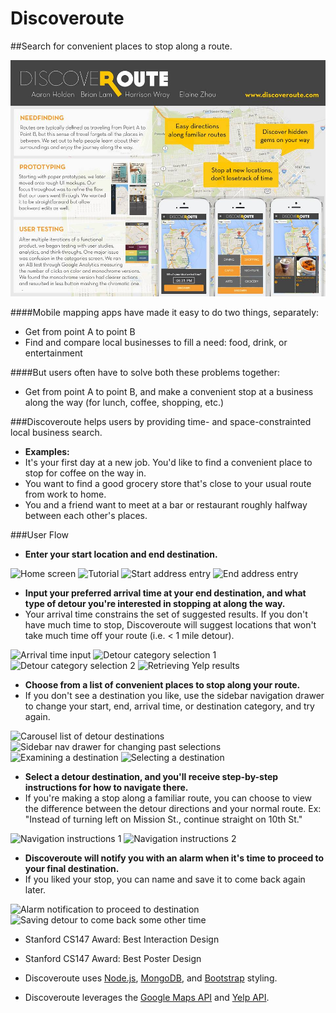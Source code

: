 Discoveroute
============

##Search for convenient places to stop along a route. 

![CS147 Poster](/public/images/final_poster.jpg)

####Mobile mapping apps have made it easy to do two things, separately: 

* Get from point A to point B
* Find and compare local businesses to fill a need: food, drink, or entertainment

####But users often have to solve both these problems together: 

* Get from point A to point B, and make a convenient stop at a business along the way (for lunch, coffee, shopping, etc.) 

###Discoveroute helps users by providing time- and space-constrainted local business search. 

* **Examples:** 
 * It's your first day at a new job. You'd like to find a convenient place to stop for coffee on the way in. 
 * You want to find a good grocery store that's close to your usual route from work to home. 
 * You and a friend want to meet at a bar or restaurant roughly halfway between each other's places. 

###User Flow

* **Enter your start location and end destination.** 

![Home screen](http://i102.photobucket.com/albums/m93/hwray/pic2s_zps15164cb2.png)
![Tutorial](http://i102.photobucket.com/albums/m93/hwray/pic1s_zpsd994f843.png)
![Start address entry](http://i102.photobucket.com/albums/m93/hwray/pic3_zps1e85f9fd.png)
![End address entry](http://i102.photobucket.com/albums/m93/hwray/pic4s_zps694710f7.png)

* **Input your preferred arrival time at your end destination, and what type of detour you're interested in stopping at along the way.**
 * Your arrival time constrains the set of suggested results. If you don't have much time to stop, Discoveroute will suggest locations that won't take much time off your route (i.e. < 1 mile detour). 

![Arrival time input](http://i102.photobucket.com/albums/m93/hwray/pic5s_zpsbae3438f.png)
![Detour category selection 1](http://i102.photobucket.com/albums/m93/hwray/pic6s_zps883c8fbc.png)
![Detour category selection 2](http://i102.photobucket.com/albums/m93/hwray/pic7s_zpsa6c054c6.png)
![Retrieving Yelp results](http://i102.photobucket.com/albums/m93/hwray/pic8_zps48f3bc63.png)

* **Choose from a list of convenient places to stop along your route.** 
 * If you don't see a destination you like, use the sidebar navigation drawer to change your start, end, arrival time, or destination category, and try again. 

![Carousel list of detour destinations](http://i102.photobucket.com/albums/m93/hwray/pic9s_zps61993822.png)
![Sidebar nav drawer for changing past selections](http://i102.photobucket.com/albums/m93/hwray/pic17s_zpsde132188.png)
![Examining a destination](http://i102.photobucket.com/albums/m93/hwray/pic10s_zpsdc3283fe.png)
![Selecting a destination](http://i102.photobucket.com/albums/m93/hwray/pic11s_zps79e7ba0e.png)

* **Select a detour destination, and you'll receive step-by-step instructions for how to navigate there.** 
 * If you're making a stop along a familiar route, you can choose to view the difference between the detour directions and your normal route. Ex: "Instead of turning left on Mission St., continue straight on 10th St." 

![Navigation instructions 1](http://i102.photobucket.com/albums/m93/hwray/pic12s_zpsf7696bac.png)
![Navigation instructions 2](http://i102.photobucket.com/albums/m93/hwray/pic13s_zps767162b1.png)

* **Discoveroute will notify you with an alarm when it's time to proceed to your final destination.** 
 * If you liked your stop, you can name and save it to come back again later. 

![Alarm notification to proceed to destination](http://i102.photobucket.com/albums/m93/hwray/pic15s_zpsc375af7f.png)
![Saving detour to come back some other time](http://i102.photobucket.com/albums/m93/hwray/pic16s_zps5708d612.png)

* Stanford CS147 Award: Best Interaction Design
* Stanford CS147 Award: Best Poster Design

* Discoveroute uses [Node.js](http://nodejs.org/), [MongoDB](http://www.mongodb.org/), and [Bootstrap](http://getbootstrap.com/) styling. 
* Discoveroute leverages the [Google Maps API](https://developers.google.com/maps/) and [Yelp API](http://www.yelp.com/developers). 
